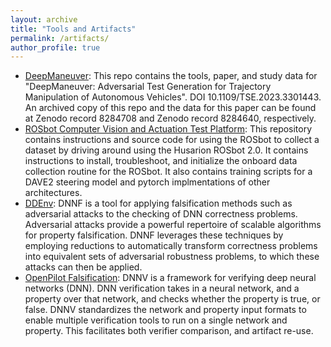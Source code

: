 ```yaml
---
layout: archive
title: "Tools and Artifacts"
permalink: /artifacts/
author_profile: true
---
```


<!-- {% include base_path %}

{% for post in site.artifacts reversed %}
  {% include archive-single-talk-cv.html type='grid'%}
{% endfor %} -->

- [DeepManeuver](https://github.com/MissMeriel/DeepManeuver): This repo contains the tools, paper, and study data for "DeepManeuver: Adversarial Test Generation for Trajectory Manipulation of Autonomous Vehicles". DOI 10.1109/TSE.2023.3301443. An archived copy of this repo and the data for this paper can be found at Zenodo record 8284708 and Zenodo record 8284640, respectively.
- [ROSbot Computer Vision and Actuation Test Platform](https://github.com/MissMeriel/ROSbot_data_collection): This repository contains instructions and source code for using the ROSbot to collect a dataset by driving around using the Husarion ROSbot 2.0. It contains instructions to install, troubleshoot, and initialize the onboard data collection routine for the ROSbot. It also contains training scripts for a DAVE2 steering model and pytorch implmentations of other architectures. 
- [DDEnv](https://github.com/MissMeriel/DDEnv): DNNF is a tool for applying falsification methods such as adversarial attacks to the checking of DNN correctness problems.
Adversarial attacks provide a powerful repertoire of scalable algorithms for property falsification.
DNNF leverages these techniques by employing reductions to automatically transform correctness problems into equivalent sets of adversarial robustness problems, to which these attacks can then be applied.
- [OpenPilot Falsification](https://github.com/MissMeriel/openpilot-falsification): DNNV is a framework for verifying deep neural networks (DNN). 
DNN verification takes in a neural network, and a property over that network, and checks whether the property is true, or false. 
DNNV standardizes the network and property input formats to enable multiple verification tools to run on a single network and property. 
This facilitates both verifier comparison, and artifact re-use.